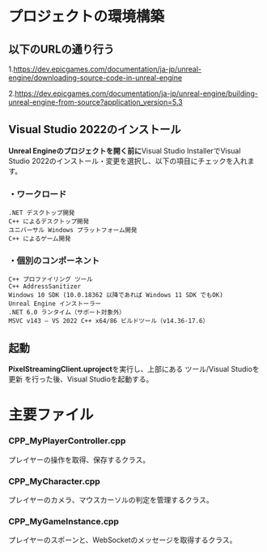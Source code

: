 # プロジェクトの環境構築

## 以下のURLの通り行う
1.https://dev.epicgames.com/documentation/ja-jp/unreal-engine/downloading-source-code-in-unreal-engine

2.https://dev.epicgames.com/documentation/ja-jp/unreal-engine/building-unreal-engine-from-source?application_version=5.3

## Visual Studio 2022のインストール
**Unreal Engineのプロジェクトを開く前に**Visual Studio InstallerでVisual Studio 2022のインストール・変更を選択し、以下の項目にチェックを入れます。

### ・ワークロード

	.NET デスクトップ開発
	C++ によるデスクトップ開発
	ユニバーサル Windows プラットフォーム開発
	C++ によるゲーム開発

### ・個別のコンポーネント

	C++ プロファイリング ツール
	C++ AddressSanitizer
	Windows 10 SDK (10.0.18362 以降であれば Windows 11 SDK でもOK)
	Unreal Engine インストーラー
	.NET 6.0 ランタイム（サポート対象外）
	MSVC v143 – VS 2022 C++ x64/86 ビルドツール（v14.36-17.6）

## 起動

**PixelStreamingClient.uproject**を実行し、上部にある ツール/Visual Studioを更新 を行った後、Visual Studioを起動する。

# 主要ファイル

### CPP_MyPlayerController.cpp

プレイヤーの操作を取得、保存するクラス。

### CPP_MyCharacter.cpp

プレイヤーのカメラ、マウスカーソルの判定を管理するクラス。

### CPP_MyGameInstance.cpp

プレイヤーのスポーンと、WebSocketのメッセージを取得するクラス。
